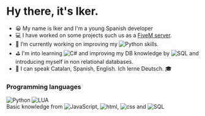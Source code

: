 # Hy there, it's Iker.

- 😀 My name is Iker and I'm a young Spanish developer
- 💻 I have worked on some projects such us as a [FiveM server](https://fivem.net/).
- 🔭 I’m currently working on improving my ![Python](https://img.shields.io/badge/-Python-000?&logo=Python) skills.
- ⛳ I'm into learning ![C#](https://img.shields.io/badge/-C#-000?&logo=Csharp) and improving my DB knowledge by ![SQL](https://img.shields.io/badge/-SQL-000?&logo=MySQL) and introducing myself in non relational databases.
- 💬 I can speak Catalan, Spanish, English. Ich lerne Deutsch. 🎓
### Programming languages
![Python](https://img.shields.io/badge/-Python-000?&logo=Python)
![LUA](https://img.shields.io/badge/-Lua-000?&logo=LUA)
<br>
Basic knowledge from ![JavaScript](https://img.shields.io/badge/-JavaScript-000?&logo=JavaScript), ![html](https://img.shields.io/badge/-html-000?&logo=html5), ![css](https://img.shields.io/badge/-css-000?&logo=css3) and ![SQL](https://img.shields.io/badge/-SQL-000?&logo=MySQL)
